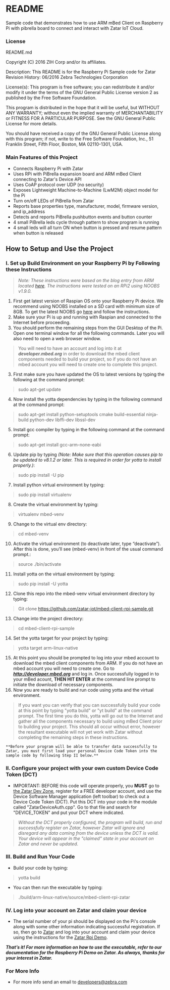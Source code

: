 # README

Sample code that demonstrates how to use ARM mBed Client on Raspberry Pi with pibrella board to connect and interact with Zatar IoT Cloud.

### License

README.md

Copyright (C) 2016 ZIH Corp and/or its affiliates.

 Description:
         This README is for the Raspberry Pi Sample code for Zatar
 Revision History:
         06/2016   Zebra Technologies Corporation

 License(s):
   This program is free software; you can redistribute it and/or modify
   it under the terms of the GNU General Public License version 2 as
   published by the Free Software Foundation.

   This program is distributed in the hope that it will be useful,
   but WITHOUT ANY WARRANTY; without even the implied warranty of
   MERCHANTABILITY or FITNESS FOR A PARTICULAR PURPOSE.  See the
   GNU General Public License for more details.

   You should have received a copy of the GNU General Public License
   along with this program; if not, write to the Free Software
   Foundation, Inc., 51 Franklin Street, Fifth Floor, Boston, MA
   02110-1301, USA.



### Main Features of this Project

* Connects Raspberry Pi with Zatar
* Uses RPi with PiBrella expansion board and ARM mBed Client connecting to Zatar's Device API
* Uses CoAP protocol over UDP (no security)
* Exposes Lightweight Machine-to-Machine (LwM2M) object model for the Pi
* Turn on/off LEDs of PiBrella from Zatar
* Reports base properties type, manufacturer, model, firmware version, and ip_address
* Detects and reports PiBrella pushbutton events and button counter
* 4 small PiBrella leds cycle through pattern to show program is running
* 4 small leds will all turn ON when button is pressed and resume pattern when button is released

## How to Setup and Use the Project

### I. Set up Build Environment on your Raspberry Pi by Following these Instructions
> _Note: These instructions were based on the blog entry from ARM located [here](http://blog.mbed.com/post/137562162237/mbed-client-communication-with-mbed-device). The instructions were tested on an RPi2 using NOOBS v1.9.0._

1. First get latest version of Raspian OS onto your Raspberry Pi device. We recommend using NOOBS installed on a SD card with minimum size of 8GB. To get the latest NOOBS go [here](https://www.raspberrypi.org/downloads/noobs/) and follow the instructions.
2. Make sure your Pi is up and running with Raspian and connected to the Internet before proceeding.
3. You should perform the remaining steps from the GUI Desktop of the Pi. Open one terminal window for all the following commands. Later you will also need to open a web browser window. 
>You will need to have an account and log into it at **_developer.mbed.org_** in order to download the mbed client components needed to build your project, so if you do not have an mbed account you will need to create one to complete this project.
3. First make sure you have updated the OS to latest versions by typing the following at the command prompt:
 > sudo apt-get update
4. Now install the yotta dependencies by typing in the following command at the command prompt:
 > sudo apt-get install python-setuptools  cmake build-essential ninja-build python-dev libffi-dev libssl-dev
5. Install gcc compiler by typing in the following command at the command prompt:
 > sudo apt-get install gcc-arm-none-eabi 
6. Update pip by typing _(Note: Make sure that this operation causes pip to be updated to v8.1.2 or later. This is required in order for yotta to install properly.)_:
 > sudo pip install -U pip
7. Install python virtual environment by typing:
 > sudo pip install virtualenv
8. Create the virtual environment by typing:
 > virtualenv mbed-venv
9. Change to the virtual env directory:
 > cd mbed-venv
10. Activate the virtual environment (to deactivate later, type “deactivate”). After this is done, you’ll see (mbed-venv) in front of the usual command prompt.:
 > source ./bin/activate 

11. Install yotta on the virtual environment by typing:
 > sudo pip install -U yotta
12. Clone this repo into the mbed-venv virtual environment directory by typing:
 > Git clone https://github.com/zatar-iot/mbed-client-rpi-sample.git
13. Change into the project directory:
 > cd mbed-client-rpi-sample
14. Set the yotta target for your project by typing:
 > yotta target arm-linux-native
15. At this point you should be prompted to log into your mbed account to download the mbed client components from ARM. If you do not have an mbed account you will need to create one. Go to _**http://developer.mbed.org**_ and log in. Once successfully logged in to your mBed acount, **THEN HIT ENTER** at the command line prompt to initiate the download of necessary components.
16. Now you are ready to build and run code using yotta and the virtual environment. 
 > If you want you can verify that you can successfully build your code at this point by typing "yotta build" or "yt build" at the command prompt. The first time you do this, yotta will go out to the Internet and gather all the components necessary to build using mBed Client prior to building your project. This should all occur without error, however the resultant executable will not yet work with Zatar without completing the remaining steps in these instructions.

    **Before your program will be able to transfer data successfully to Zatar, you must first load your personal Device Code Token into the sample code by following Step II below.** 



### II. Configure your project with your own custom Device Code Token (DCT)

* IMPORTANT: BEFORE this code will operate properly, you **MUST** go to [the Zatar Dev Zone](https://developer.zatar.com), register for a FREE developer account, and use the Device Software Manager application (left toolbar) to check out a Device Code Token (DCT). Put this DCT into your code in the module called "ZatarDeviceAuth.cpp". Go to that file and search for "DEVICE_TOKEN" and put your DCT where indicated.
>_Without the DCT properly configured, the program will build, run and successfully register on Zatar, however Zatar will ignore and disregard any data coming from the device unless the DCT is valid. Your device will appear in the "claimed" state in your account on Zatar and never be updated_.

### III. Build and Run Your Code
* Build your code by typing:
 > yotta build
* You can then run the executable by typing:
 > ./build/arm-linux-native/source/mbed-client-rpi-zatar

### IV. Log into your account on Zatar and claim your device
* The serial number of your pi should be displayed on the Pi's console along with some other information indicating successful registration. If so, then go to [Zatar](https://www.zatar.com/rdm-js) and log into your account and claim your device using the instructions for the [Zatar Rpi Demo](https://bitbucket.org/tberarducci/mbed-client-rpi-executables).

**_That’s it! For more information on how to use the executable, refer to our documentation for the Raspberry Pi Demo on Zatar. As always, thanks for your interest in Zatar._**


### For More Info ###

* For more info send an email to developers@zebra.com

